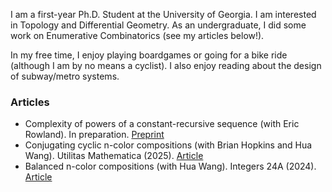 I am a first-year Ph.D. Student at the University of Georgia. I am interested in Topology and Differential Geometry. As an undergraduate, I did some work on Enumerative Combinatorics (see my articles below!).

In my free time, I enjoy playing boardgames or going for a bike ride (although I am by no means a cyclist). I also enjoy reading about the design of subway/metro systems.

### Articles

- Complexity of powers of a constant-recursive sequence (with Eric Rowland). In preparation. [Preprint](https://arxiv.org/abs/2501.14643)
- Conjugating cyclic n-color compositions (with Brian Hopkins and Hua Wang). Utilitas Mathematica (2025). [Article](https://combinatorialpress.com/article/um/volume%20122/conjugating-cyclic-n-color-compositions.pdf)
- Balanced n-color compositions (with Hua Wang). Integers 24A (2024). [Article](https://math.colgate.edu/~integers/a2Proc23/a2Proc23.pdf)

